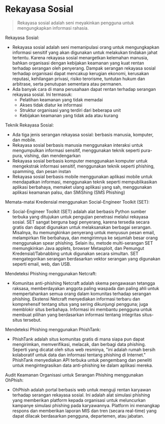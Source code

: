 # Rekayasa Sosial
> Rekayasa sosial adalah seni meyakinkan pengguna untuk mengungkapkan informasi rahasia.

Rekayasa Sosial:
- Rekayasa sosial adalah seni memanipulasi orang untuk mengungkapkan informasi sensitif yang akan digunakan untuk melakukan tindakan jahat tertentu. Karena rekayasa sosial menargetkan kelemahan manusia, bahkan organisasi dengan kebijakan keamanan yang kuat rentan terhadap serangan oleh penyerang. Dampak serangan rekayasa sosial terhadap organisasi dapat mencakup kerugian ekonomi, kerusakan reputasi, kehilangan privasi, risiko terorisme, tuntutan hukum dan arbitrase, serta penutupan sementara atau permanen.
- Ada banyak cara di mana perusahaan dapat rentan terhadap serangan rekayasa sosial. Ini termasuk:
   - Pelatihan keamanan yang tidak memadai
   - Akses tidak diatur ke informasi
   - Struktur organisasi yang terdiri dari beberapa unit
   - Kebijakan keamanan yang tidak ada atau kurang

Teknik Rekayasa Sosial:
- Ada tiga jenis serangan rekayasa sosial: berbasis manusia, komputer, dan mobile.
- Rekayasa sosial berbasis manusia menggunakan interaksi untuk mengumpulkan informasi sensitif, menggunakan teknik seperti pura-pura, vishing, dan mendengarkan
- Rekayasa sosial berbasis komputer menggunakan komputer untuk mengekstrak informasi sensitif, menggunakan teknik seperti phishing, spamming, dan pesan instan
- Rekayasa sosial berbasis mobile menggunakan aplikasi mobile untuk mendapatkan informasi, menggunakan teknik seperti mempublikasikan aplikasi berbahaya, memaket ulang aplikasi yang sah, menggunakan aplikasi keamanan palsu, dan SMiShing (SMS Phishing)

Memata-matai Kredensial menggunakan Social-Engineer Toolkit (SET):
- Social-Engineer Toolkit (SET) adalah alat berbasis Python sumber terbuka yang ditujukan untuk pengujian penetrasi melalui rekayasa sosial. SET sangat berguna bagi penyerang, karena tersedia secara gratis dan dapat digunakan untuk melaksanakan berbagai serangan. Misalnya, itu memungkinkan penyerang untuk menyusun pesan email, melampirkan file berbahaya, dan mengirimnya ke sejumlah besar orang menggunakan spear phishing. Selain itu, metode multi-serangan SET memungkinkan Java applets, browser Metasploit, dan Pemungut Kredensial/Tabnabbing untuk digunakan secara simultan. SET mengategorikan serangan berdasarkan vektor serangan yang digunakan seperti email, web, dan USB.

Mendeteksi Phishing menggunakan Netcraft:
- Komunitas anti-phishing Netcraft adalah skema pengawasan tetangga raksasa, memberdayakan anggota paling waspada dan paling ahli untuk mempertahankan semua orang dalam komunitas terhadap serangan phishing. Ekstensi Netcraft menyediakan informasi terbaru dan komprehensif tentang situs yang sering dikunjungi pengguna; juga memblokir situs berbahaya. Informasi ini membantu pengguna untuk membuat pilihan yang berdasarkan informasi tentang integritas situs-situs tersebut.

Mendeteksi Phishing menggunakan PhishTank:
- PhishTank adalah situs komunitas gratis di mana siapa pun dapat mengirimkan, memverifikasi, melacak, dan berbagi data phishing. Seperti yang dicatat oleh situs web resminya, "ini adalah rumah bersih kolaboratif untuk data dan informasi tentang phishing di Internet." PhishTank menyediakan API terbuka untuk pengembang dan peneliti untuk mengintegrasikan data anti-phishing ke dalam aplikasi mereka.

Audit Keamanan Organisasi untuk Serangan Phishing menggunakan OhPhish:
- OhPhish adalah portal berbasis web untuk menguji rentan karyawan terhadap serangan rekayasa sosial. Ini adalah alat simulasi phishing yang memberikan platform kepada organisasi untuk meluncurkan kampanye simulasi phishing pada karyawannya. Platform ini menangkap respons dan memberikan laporan MIS dan tren (secara real-time) yang dapat dilacak berdasarkan pengguna, departemen, atau jabatan.
